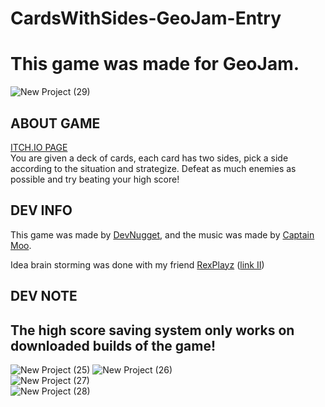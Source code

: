 # CardsWithSides-GeoJam-Entry
# This game was made for GeoJam.     
![New Project (29)](https://user-images.githubusercontent.com/84568105/175940733-9c864270-09c7-4975-9022-1ca4c8f8eb17.png)   
## ABOUT GAME     
[ITCH.IO PAGE](https://devnugget.itch.io/cards-with-sides)       
You are given a deck of cards, each card has two sides, pick a side according to the situation and strategize. Defeat as much enemies as possible and try beating your high score!     
        
## DEV INFO    
This game was made by [DevNugget](https://youtube.com/devnugget), and the music was made by [Captain Moo](https://www.youtube.com/c/TheCaptainMoo/videos).      
      
Idea brain storming was done with my friend [RexPlayz](https://www.youtube.com/c/RexPlayz) ([link II](https://www.youtube.com/channel/UC1xvaholyjseL4ClAYOdSAw))       
     
## DEV NOTE     
## The high score saving system only works on downloaded builds of the game!     
      
![New Project (25)](https://user-images.githubusercontent.com/84568105/175939555-c3fb5a7a-65b9-477c-b796-bc63b6281d7d.png)
![New Project (26)](https://user-images.githubusercontent.com/84568105/175939582-dece75be-5794-4713-912f-473a0c34afb6.png)     
![New Project (27)](https://user-images.githubusercontent.com/84568105/175939642-9889bff1-4bdd-41d9-96f1-dcc65fbb0708.png)     
![New Project (28)](https://user-images.githubusercontent.com/84568105/175939657-77c7a4e9-9c49-45a6-a36d-2595f5f22ba6.png)       
